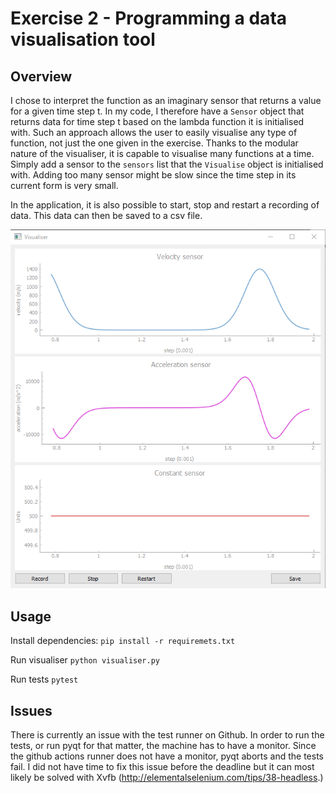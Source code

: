 # Exercise 2 - Programming a data visualisation tool

## Overview

I chose to interpret the function as an imaginary sensor that returns a value for a given time step t. In my code, I therefore have a `Sensor` object that returns data for time step t based on the lambda function it is initialised with. Such an approach allows the user to easily visualise any type of function, not just the one given in the exercise. Thanks to the modular nature of the visualiser, it is capable to visualise many functions at a time. Simply add a sensor to the `sensors` list that the `Visualise` object is initialised with. Adding too many sensor might be slow since the time step in its current form is very small. 

In the application, it is also possible to start, stop and restart a recording of data. This data can then be saved to a csv file.

![Visualise](images/overview.png)

## Usage

Install dependencies:
`pip install -r requiremets.txt`

Run visualiser
`python visualiser.py`

Run tests
`pytest`

## Issues

There is currently an issue with the test runner on Github. In order to run the tests, or run pyqt for that matter, the machine has to have a monitor. Since the github actions runner does not have a monitor, pyqt aborts and the tests fail. I did not have time to fix this issue before the deadline but it can most likely be solved with Xvfb (http://elementalselenium.com/tips/38-headless.)